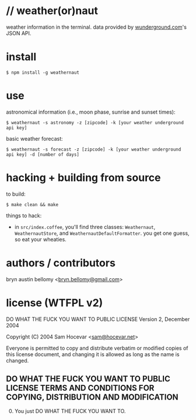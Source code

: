 
# // weather(or)naut

weather information in the terminal.  data provided by [wunderground.com](http://wunderground.com)'s JSON API.

# install

```shell
$ npm install -g weathernaut
```



# use

astronomical information (i.e., moon phase, sunrise and sunset times):

```shell
$ weathernaut -s astronomy -z [zipcode] -k [your weather underground api key]
```

basic weather forecast:

```shell
$ weathernaut -s forecast -z [zipcode] -k [your weather underground api key] -d [number of days]
```


# hacking + building from source

to build:

```shell
$ make clean && make
```

things to hack:

- in `src/index.coffee`, you'll find three classes: `Weathernaut`, `WeathernautStore`, and `WeathernautDefaultFormatter`.  you get one guess, so eat your wheaties.



# authors / contributors

bryn austin bellomy <<bryn.bellomy@gmail.com>>



# license (WTFPL v2)
 
DO WHAT THE FUCK YOU WANT TO PUBLIC LICENSE
Version 2, December 2004

Copyright (C) 2004 Sam Hocevar <[sam@hocevar.net](mailto:sam@hocevar.net)>

Everyone is permitted to copy and distribute verbatim or modified 
copies of this license document, and changing it is allowed as long 
as the name is changed. 

## DO WHAT THE FUCK YOU WANT TO PUBLIC LICENSE TERMS AND CONDITIONS FOR COPYING, DISTRIBUTION AND MODIFICATION

0. You just DO WHAT THE FUCK YOU WANT TO. 


